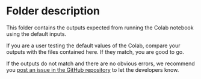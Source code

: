 # Folder description
This folder contains the outputs expected from running the Colab notebook using the default inputs.

If you are a user testing the default values of the Colab, compare your outputs with the files contained here. If they match, you are good to go.

If the outputs do not match and there are no obvious errors, we recommend you [post an issue in the GitHub repository](https://github.com/luquelab/dynamics/issues) to let the developers know.
